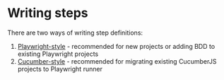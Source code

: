 # Writing steps
There are two ways of writing step definitions:
1. [Playwright-style](./writing-steps/playwright-style.md) - recommended for new projects or adding BDD to existing Playwright projects
2. [Cucumber-style](./writing-steps/cucumber-style.md) - recommended for migrating existing CucumberJS projects to Playwright runner